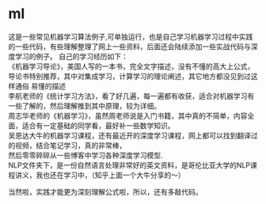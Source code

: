 # ml
   这是一些常见机器学习算法例子,可单独运行，也是自己学习机器学习过程中实践的一些代码，有些理解整理了网上一些资料，后面还会陆续添加一些实战代码与深度学习的例子。
自己的学习经历如下：<br>
  《机器学习导论》，美国人写的一本书，完全文字描述，没有不懂的高大上公式，导论书特别推荐，其中对集成学习，计算学习的理论阐述，其它地方都没见到过这样通俗
易懂的描述<br>
  李航老师的《统计学习方法》，看了好几遍，每一遍都有收获，适合对机器学习有一些了解的，然后理解推到其中原理，较为详细。<br>
  周志华老师的《机器学习》，虽然周老师说是入门书籍，其中真的不简单，内容全面，适合有一定基础的同学看，最好补一些数学知识。<br>
  吴恩达大牛的机器学习课程，还有最近开的深度学习课程，网上都可以找到翻译过的视频，结合笔记学习，真的非常棒，<br>
  然后零零碎碎从一些博客中学习各种深度学习模型.<br>
  NLP文件夹下，是一份自然语言处理非常好的英文资料，是哥伦比亚大学的NLP课程讲义，我也还在学习中，（知乎上面一个大牛分享的～）<br>

当然啦，实践才能更为深刻理解公式啦，所以，还有多敲代码。<br>

